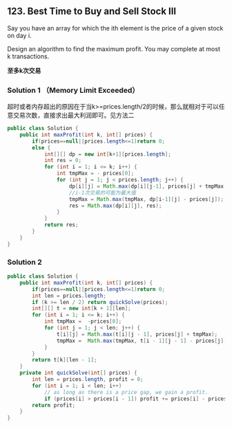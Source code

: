 ##  123. Best Time to Buy and Sell Stock III
Say you have an array for which the ith element is the price of a given stock on day i.

Design an algorithm to find the maximum profit. You may complete at most k transactions.

**至多k次交易**

### Solution 1 （Memory Limit Exceeded）
超时或者内存超出的原因在于当k>=prices.length/2的时候，那么就相对于可以任意交易次数，直接求出最大利润即可。见方法二
```java
public class Solution {
    public int maxProfit(int k, int[] prices) {
        if(prices==null||prices.length<=1)return 0;
        else {
            int[][] dp = new int[k+1][prices.length];
            int res = 0;
            for (int i = 1; i <= k; i++) {
                int tmpMax = - prices[0];
                for (int j = 1; j < prices.length; j++) {
                    dp[i][j] = Math.max(dp[i][j-1], prices[j] + tmpMax);
                    //i-1次交易的可能为最大值
                    tmpMax = Math.max(tmpMax, dp[i-1][j] - prices[j]);
                    res = Math.max(dp[i][j], res);
                }
            }
            return res;
        }
    }
}
```

### Solution 2

```java
public class Solution {
    public int maxProfit(int k, int[] prices) {
        if(prices==null||prices.length<=1)return 0;
        int len = prices.length;
        if (k >= len / 2) return quickSolve(prices);
        int[][] t = new int[k + 1][len];
        for (int i = 1; i <= k; i++) {
            int tmpMax =  -prices[0];
            for (int j = 1; j < len; j++) {
                t[i][j] = Math.max(t[i][j - 1], prices[j] + tmpMax);
                tmpMax =  Math.max(tmpMax, t[i - 1][j - 1] - prices[j]);
            }
        }
        return t[k][len - 1];
    }
    private int quickSolve(int[] prices) {
        int len = prices.length, profit = 0;
        for (int i = 1; i < len; i++)
            // as long as there is a price gap, we gain a profit.
            if (prices[i] > prices[i - 1]) profit += prices[i] - prices[i - 1];
        return profit;
    }
}
```